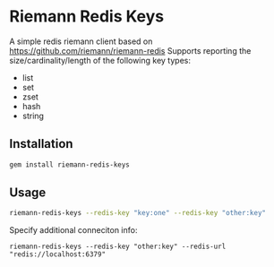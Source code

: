 # Riemann Redis Keys

A simple redis riemann client based on https://github.com/riemann/riemann-redis
Supports reporting the size/cardinality/length of the following key types:

* list
* set
* zset
* hash
* string

## Installation

```bash
gem install riemann-redis-keys
```

## Usage

```bash
riemann-redis-keys --redis-key "key:one" --redis-key "other:key"
```

Specify additional conneciton info:
```
riemann-redis-keys --redis-key "other:key" --redis-url "redis://localhost:6379"
```
